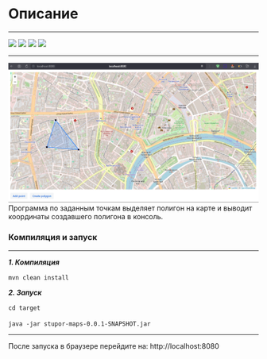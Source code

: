 # Описание
___

<img src=https://img.shields.io/badge/Vaadin-blue></img>
<img src=https://img.shields.io/badge/Spring--boot-green></img>
<img src=https://img.shields.io/badge/lombok-red></img>
<img src=https://img.shields.io/badge/Java-orange></img>
___
<img src="screens/2024-06-27_10-58-39.png"></img>
Программа по заданным точкам выделяет полигон на карте и выводит координаты создавшего полигона в консоль.



### Компиляция и запуск
___
___1. Компиляция___
```
mvn clean install
```

___2. Запуск___

````
cd target

java -jar stupor-maps-0.0.1-SNAPSHOT.jar
````
___
После запуска в браузере перейдите на: http://localhost:8080